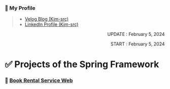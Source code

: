 <!-- 작성자 소개 -->
### 🎁 My Profile
> - [Velog Blog (Kim-src)](https://velog.io/@kim-src/series)
> - [LinkedIn Profile (Kim-src)](https://www.linkedin.com/in/chang-seong-kim-7826142a0/)

<!-- Dates -->
<p align="right">UPDATE : February 5, 2024</p>
<p align="right">START : February 5, 2024</p>

<!-- Title -->
# ✅ Projects of the Spring Framework

<!-- Contents -->
### 🔔 [Book Rental Service Web](https://github.com/Kim-src/Spring/tree/main/1.%20Spring%20Framework/Book%20Rental%20Service%20Web)
